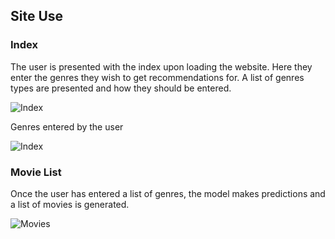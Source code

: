 ## Site Use

### Index

The user is presented with the index upon loading the website. Here they enter the genres they wish to get recommendations for. A list of genres types are presented and how they should be entered.

![Index](https://imgur.com/TfkofY4.png)

Genres entered by the user

![Index](https://imgur.com/TfkofY4.png)

### Movie List

Once the user has entered a list of genres, the model makes predictions and a list of movies is generated.

![Movies](https://imgur.com/TfkofY4.png)
